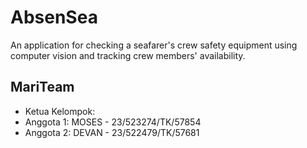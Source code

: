 # AbsenSea
An application for checking a seafarer's crew safety equipment using computer vision and tracking crew members' availability.

## MariTeam
- Ketua Kelompok: 
- Anggota 1: MOSES - 23/523274/TK/57854
- Anggota 2: DEVAN - 23/522479/TK/57681
